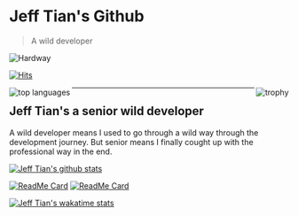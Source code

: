 # Jeff Tian's Github

> A wild developer

![Hardway](https://ml.jiwai.win/mp-hardway.png)

[![Hits](https://hits.seeyoufarm.com/api/count/incr/badge.svg?url=https%3A%2F%2Fgithub.com%2Fjeff-tian%2Fjeff-tian&count_bg=%2379C83D&title_bg=%23555555&icon=&icon_color=%23E7E7E7&title=hits&edge_flat=false)](https://hits.seeyoufarm.com)

<a href="https://github.com/ryo-ma/github-profile-trophy" title="trophy">
    <img align="right" src="https://github-profile-trophy.vercel.app/?username=jeff-tian&column=3" alt="trophy" />
</a>

<a href="https://github.com/anuraghazra/github-readme-stats">
    <img align="left" src="https://github-readme-stats.vercel.app/api/top-langs/?username=jeff-tian&langs_count=10&layout=compact" alt="top languages" />
</a>

---

## Jeff Tian's a senior wild developer

A wild developer means I used to go through a wild way through the development journey. But senior means I finally cought up with the professional way in the end.

[![Jeff Tian's github stats](https://github-readme-stats.vercel.app/api?username=jeff-tian&count_private=true&show_icons=true)](https://github.com/anuraghazra/github-readme-stats)

[![ReadMe Card](https://github-readme-stats.vercel.app/api/pin/?username=jeff-tian&repo=egg-passport-weapp)](https://github.com/jeff-tian/egg-passport-weapp)
[![ReadMe Card](https://github-readme-stats.vercel.app/api/pin/?username=jeff-tian&repo=keycloak-heroku)](https://github.com/jeff-tian/keycloak-heroku)

[![Jeff Tian's wakatime stats](https://github-readme-stats.vercel.app/api/wakatime?username=fe0c8af2-114b-4007-8093-5e8eea6082e7)](https://github.com/anuraghazra/github-readme-stats)

